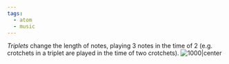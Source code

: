 ```yaml
---
tags:
  - atom
  - music
---
```

*Triplets* change the length of notes, playing 3 notes in the time of 2 (e.g. crotchets in a triplet are played in the time of two crotchets).
![1000|center](triplets.excalidraw)